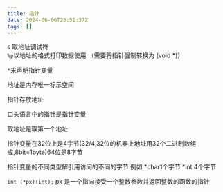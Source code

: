 ```yaml
---
title: 指针
date: 2024-06-06T23:51:37Z
tags: []
---
```



​`&`​ 取地址调试符
`%p`​ 以地址的格式打印数据使用 （需要将指针强制转换为 (void \*)）

​`*`​来声明指针变量

地址是内存唯一标示空间

指针存放地址

口头语言中的指针是指针变量

取地址是取第一个地址

指针变量在32位上是4字节(32/4,32位的机器上地址用32个二进制数组成,8bit=1byte)64位是8字节

指针变量的不同类型解引用访问的不同的字节 例如 \*char1个字节 \*int 4个字节

​`int (*px)(int);`​ px 是一个指向接受一个整数参数并返回整数的函数的指针

‍
